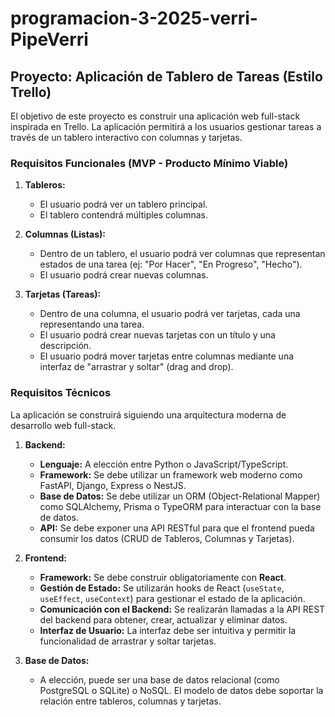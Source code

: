 # programacion-3-2025-verri-PipeVerri
## Proyecto: Aplicación de Tablero de Tareas (Estilo Trello)

El objetivo de este proyecto es construir una aplicación web full-stack inspirada en Trello. La aplicación permitirá a los usuarios gestionar tareas a través de un tablero interactivo con columnas y tarjetas.

### Requisitos Funcionales (MVP - Producto Mínimo Viable)

1.  **Tableros:**
    *   El usuario podrá ver un tablero principal.
    *   El tablero contendrá múltiples columnas.

2.  **Columnas (Listas):**
    *   Dentro de un tablero, el usuario podrá ver columnas que representan estados de una tarea (ej: "Por Hacer", "En Progreso", "Hecho").
    *   El usuario podrá crear nuevas columnas.

3.  **Tarjetas (Tareas):**
    *   Dentro de una columna, el usuario podrá ver tarjetas, cada una representando una tarea.
    *   El usuario podrá crear nuevas tarjetas con un título y una descripción.
    *   El usuario podrá mover tarjetas entre columnas mediante una interfaz de "arrastrar y soltar" (drag and drop).

### Requisitos Técnicos

La aplicación se construirá siguiendo una arquitectura moderna de desarrollo web full-stack.

1.  **Backend:**
    *   **Lenguaje:** A elección entre Python o JavaScript/TypeScript.
    *   **Framework:** Se debe utilizar un framework web moderno como FastAPI, Django, Express o NestJS.
    *   **Base de Datos:** Se debe utilizar un ORM (Object-Relational Mapper) como SQLAlchemy, Prisma o TypeORM para interactuar con la base de datos.
    *   **API:** Se debe exponer una API RESTful para que el frontend pueda consumir los datos (CRUD de Tableros, Columnas y Tarjetas).

2.  **Frontend:**
    *   **Framework:** Se debe construir obligatoriamente con **React**.
    *   **Gestión de Estado:** Se utilizarán hooks de React (`useState`, `useEffect`, `useContext`) para gestionar el estado de la aplicación.
    *   **Comunicación con el Backend:** Se realizarán llamadas a la API REST del backend para obtener, crear, actualizar y eliminar datos.
    *   **Interfaz de Usuario:** La interfaz debe ser intuitiva y permitir la funcionalidad de arrastrar y soltar tarjetas.

3.  **Base de Datos:**
    *   A elección, puede ser una base de datos relacional (como PostgreSQL o SQLite) o NoSQL. El modelo de datos debe soportar la relación entre tableros, columnas y tarjetas.